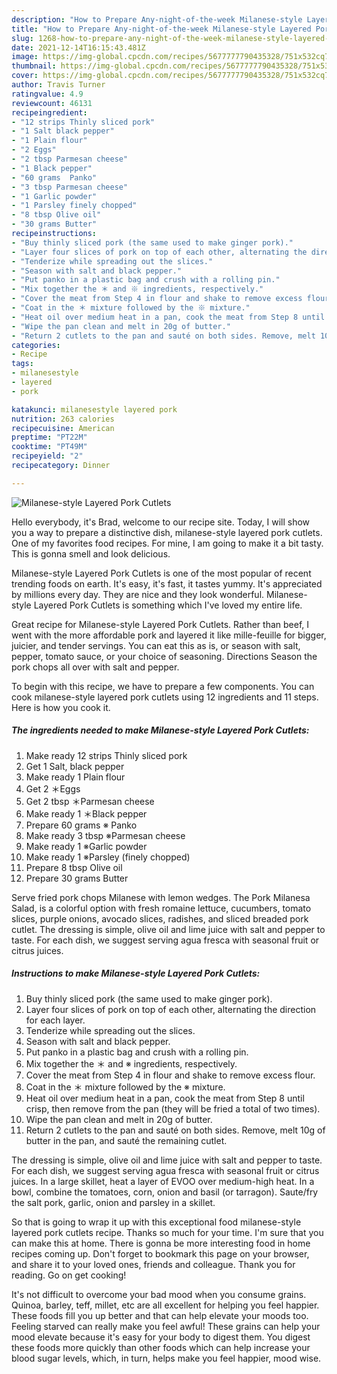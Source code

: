 ```yaml
---
description: "How to Prepare Any-night-of-the-week Milanese-style Layered Pork Cutlets"
title: "How to Prepare Any-night-of-the-week Milanese-style Layered Pork Cutlets"
slug: 1268-how-to-prepare-any-night-of-the-week-milanese-style-layered-pork-cutlets
date: 2021-12-14T16:15:43.481Z
image: https://img-global.cpcdn.com/recipes/5677777790435328/751x532cq70/milanese-style-layered-pork-cutlets-recipe-main-photo.jpg
thumbnail: https://img-global.cpcdn.com/recipes/5677777790435328/751x532cq70/milanese-style-layered-pork-cutlets-recipe-main-photo.jpg
cover: https://img-global.cpcdn.com/recipes/5677777790435328/751x532cq70/milanese-style-layered-pork-cutlets-recipe-main-photo.jpg
author: Travis Turner
ratingvalue: 4.9
reviewcount: 46131
recipeingredient:
- "12 strips Thinly sliced pork"
- "1 Salt black pepper"
- "1 Plain flour"
- "2 Eggs"
- "2 tbsp Parmesan cheese"
- "1 Black pepper"
- "60 grams  Panko"
- "3 tbsp Parmesan cheese"
- "1 Garlic powder"
- "1 Parsley finely chopped"
- "8 tbsp Olive oil"
- "30 grams Butter"
recipeinstructions:
- "Buy thinly sliced pork (the same used to make ginger pork)."
- "Layer four slices of pork on top of each other, alternating the direction for each layer."
- "Tenderize while spreading out the slices."
- "Season with salt and black pepper."
- "Put panko in a plastic bag and crush with a rolling pin."
- "Mix together the ＊ and ※ ingredients, respectively."
- "Cover the meat from Step 4 in flour and shake to remove excess flour."
- "Coat in the ＊ mixture followed by the ※ mixture."
- "Heat oil over medium heat in a pan, cook the meat from Step 8 until crisp, then remove from the pan (they will be fried a total of two times)."
- "Wipe the pan clean and melt in 20g of butter."
- "Return 2 cutlets to the pan and sauté on both sides. Remove, melt 10g of butter in the pan, and sauté the remaining cutlet."
categories:
- Recipe
tags:
- milanesestyle
- layered
- pork

katakunci: milanesestyle layered pork 
nutrition: 263 calories
recipecuisine: American
preptime: "PT22M"
cooktime: "PT49M"
recipeyield: "2"
recipecategory: Dinner

---
```



![Milanese-style Layered Pork Cutlets](https://img-global.cpcdn.com/recipes/5677777790435328/751x532cq70/milanese-style-layered-pork-cutlets-recipe-main-photo.jpg)

Hello everybody, it's Brad, welcome to our recipe site. Today, I will show you a way to prepare a distinctive dish, milanese-style layered pork cutlets. One of my favorites food recipes. For mine, I am going to make it a bit tasty. This is gonna smell and look delicious.

Milanese-style Layered Pork Cutlets is one of the most popular of recent trending foods on earth. It's easy, it's fast, it tastes yummy. It's appreciated by millions every day. They are nice and they look wonderful. Milanese-style Layered Pork Cutlets is something which I've loved my entire life.

Great recipe for Milanese-style Layered Pork Cutlets. Rather than beef, I went with the more affordable pork and layered it like mille-feuille for bigger, juicier, and tender servings. You can eat this as is, or season with salt, pepper, tomato sauce, or your choice of seasoning. Directions Season the pork chops all over with salt and pepper.


To begin with this recipe, we have to prepare a few components. You can cook milanese-style layered pork cutlets using 12 ingredients and 11 steps. Here is how you cook it.

<!--inarticleads1-->

##### The ingredients needed to make Milanese-style Layered Pork Cutlets:

1. Make ready 12 strips Thinly sliced pork
1. Get 1 Salt, black pepper
1. Make ready 1 Plain flour
1. Get 2 ＊Eggs
1. Get 2 tbsp ＊Parmesan cheese
1. Make ready 1 ＊Black pepper
1. Prepare 60 grams ※ Panko
1. Make ready 3 tbsp ※Parmesan cheese
1. Make ready 1 ※Garlic powder
1. Make ready 1 ※Parsley (finely chopped)
1. Prepare 8 tbsp Olive oil
1. Prepare 30 grams Butter


Serve fried pork chops Milanese with lemon wedges. The Pork Milanesa Salad, is a colorful option with fresh romaine lettuce, cucumbers, tomato slices, purple onions, avocado slices, radishes, and sliced breaded pork cutlet. The dressing is simple, olive oil and lime juice with salt and pepper to taste. For each dish, we suggest serving agua fresca with seasonal fruit or citrus juices. 

<!--inarticleads2-->

##### Instructions to make Milanese-style Layered Pork Cutlets:

1. Buy thinly sliced pork (the same used to make ginger pork).
1. Layer four slices of pork on top of each other, alternating the direction for each layer.
1. Tenderize while spreading out the slices.
1. Season with salt and black pepper.
1. Put panko in a plastic bag and crush with a rolling pin.
1. Mix together the ＊ and ※ ingredients, respectively.
1. Cover the meat from Step 4 in flour and shake to remove excess flour.
1. Coat in the ＊ mixture followed by the ※ mixture.
1. Heat oil over medium heat in a pan, cook the meat from Step 8 until crisp, then remove from the pan (they will be fried a total of two times).
1. Wipe the pan clean and melt in 20g of butter.
1. Return 2 cutlets to the pan and sauté on both sides. Remove, melt 10g of butter in the pan, and sauté the remaining cutlet.


The dressing is simple, olive oil and lime juice with salt and pepper to taste. For each dish, we suggest serving agua fresca with seasonal fruit or citrus juices. In a large skillet, heat a layer of EVOO over medium-high heat. In a bowl, combine the tomatoes, corn, onion and basil (or tarragon). Saute/fry the salt pork, garlic, onion and parsley in a skillet. 

So that is going to wrap it up with this exceptional food milanese-style layered pork cutlets recipe. Thanks so much for your time. I'm sure that you can make this at home. There is gonna be more interesting food in home recipes coming up. Don't forget to bookmark this page on your browser, and share it to your loved ones, friends and colleague. Thank you for reading. Go on get cooking!

It's not difficult to overcome your bad mood when you consume grains. Quinoa, barley, teff, millet, etc are all excellent for helping you feel happier. These foods fill you up better and that can help elevate your moods too. Feeling starved can really make you feel awful! These grains can help your mood elevate because it's easy for your body to digest them. You digest these foods more quickly than other foods which can help increase your blood sugar levels, which, in turn, helps make you feel happier, mood wise.
